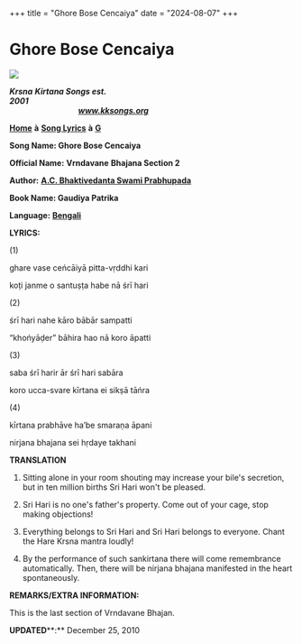 +++
title = "Ghore Bose Cencaiya"
date = "2024-08-07"
+++

# Ghore Bose Cencaiya
[**![](http://kksongs.org/image_files/image002.jpg)**](http://kksongs.org/)

**_Krsna_** **_Kirtana Songs est. 2001_**                                                                                                                                                      **_www.kksongs.org_**

[**Home**](http://kksongs.org/) **à** [**Song Lyrics**](http://kksongs.org/lyrics.html) **à** [**G**](http://kksongs.org/songs/song_g.html)

**Song Name: Ghore Bose Cencaiya**

**Official Name:** **Vrndavane** **Bhajana Section 2**

**Author:** [**A.C. Bhaktivedanta Swami Prabhupada**](http://kksongs.org/authors/list/acbsp.html)

**Book Name: Gaudiya Patrika**

**Language:** [**Bengali**](http://kksongs.org/language/list/bengali.html)

**LYRICS:**

(1)

ghare vase ceńcāiyā pitta-vṛddhi kari

koṭi janme o santuṣṭa habe nā śrī hari

(2)

śrī hari nahe kāro bābār sampatti

“khońyāḍer” bāhira hao nā koro āpatti

(3)

saba śrī harir ār śrī hari sabāra

koro ucca-svare kīrtana ei sikṣā tāńra

(4)

kīrtana prabhāve ha’be smaraṇa āpani

nirjana bhajana sei hṛdaye takhani

**TRANSLATION**

1) Sitting alone in your room shouting may increase your bile's secretion, but in ten million births Sri Hari won't be pleased.

2) Sri Hari is no one's father's property. Come out of your cage, stop making objections!

3) Everything belongs to Sri Hari and Sri Hari belongs to everyone. Chant the Hare Krsna mantra loudly!

4) By the performance of such sankirtana there will come remembrance automatically. Then, there will be nirjana bhajana manifested in the heart spontaneously.

**REMARKS/EXTRA INFORMATION:**

This is the last section of Vrndavane Bhajan.

**UPDATED****:** December 25, 2010